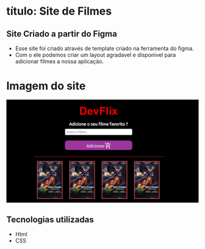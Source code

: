 # título: Site de Filmes

## Site Criado a partir do Figma 
- Esse site foi criado através de template criado na ferramenta do figma.
- Com o ele podemos criar um layout agradavel e disponivel para adicionar filmes a nossa aplicação.

# Imagem do site
<img src="./images/site.png">

## Tecnologias utilizadas
- Html
- CSS